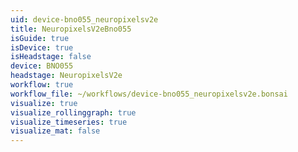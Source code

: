 ```yaml
---
uid: device-bno055_neuropixelsv2e
title: NeuropixelsV2eBno055
isGuide: true
isDevice: true
isHeadstage: false
device: BNO055
headstage: NeuropixelsV2e
workflow: true
workflow_file: ~/workflows/device-bno055_neuropixelsv2e.bonsai
visualize: true
visualize_rollinggraph: true
visualize_timeseries: true
visualize_mat: false
---
```

